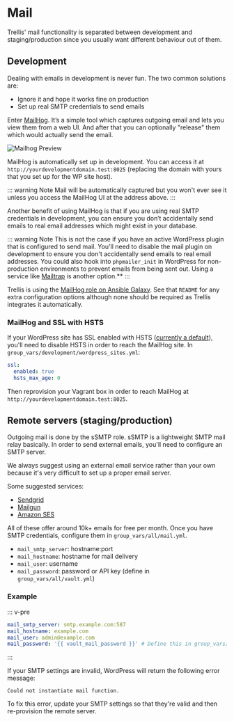 # Mail

Trellis' mail functionality is separated between development and staging/production since you usually want different behaviour out of them.

## Development

Dealing with emails in development is never fun. The two common solutions are:

- Ignore it and hope it works fine on production
- Set up real SMTP credentials to send emails

Enter [MailHog](https://github.com/mailhog/MailHog). It’s a simple tool which captures outgoing email and lets you view them from a web UI. And after that you can optionally "release" them which would actually send the email.

![Mailhog Preview](https://cdn.roots.io/app/uploads/trellis-mailhog-preview.png)

MailHog is automatically set up in development. You can access it at `http://yourdevelopmentdomain.test:8025` (replacing the domain with yours that you set up for the WP site host).

::: warning Note
Mail will be automatically captured but you won't ever see it unless you access the MailHog UI at the address above.
:::

Another benefit of using MailHog is that if you are using real SMTP credentials in development, you can ensure you don’t accidentally send emails to real email addresses which might exist in your database.

::: warning Note
This is not the case if you have an active WordPress plugin that is configured to send mail. You'll need to disable the mail plugin on development to ensure you don't accidentally send emails to real email addresses. You could also hook into `phpmailer_init` in WordPress for non-production environments to prevent emails from being sent out. Using a service like [Mailtrap](https://mailtrap.io/) is another option.\*\*
:::

Trellis is using the [MailHog role on Ansible Galaxy](https://galaxy.ansible.com/geerlingguy/mailhog/). See that `README` for any extra configuration options although none should be required as Trellis integrates it automatically.

### MailHog and SSL with HSTS

If your WordPress site has SSL enabled with HSTS ([currently a default](https://github.com/roots/trellis/issues/741)), you'll need to disable HSTS in order to reach the MailHog site. In `group_vars/development/wordpress_sites.yml`:

```yml
ssl:
  enabled: true
  hsts_max_age: 0
```

Then reprovision your Vagrant box in order to reach MailHog at `http://yourdevelopmentdomain.test:8025`.

## Remote servers (staging/production)

Outgoing mail is done by the sSMTP role. sSMTP is a lightweight SMTP mail relay basically. In order to send external emails, you'll need to configure an SMTP server.

We always suggest using an external email service rather than your own because it's very difficult to set up a proper email server.

Some suggested services:

- [Sendgrid](https://sendgrid.com/)
- [Mailgun](http://www.mailgun.com/)
- [Amazon SES](http://aws.amazon.com/ses/)

All of these offer around 10k+ emails for free per month. Once you have SMTP credentials, configure them in `group_vars/all/mail.yml`.

- `mail_smtp_server`: hostname:port
- `mail_hostname`: hostname for mail delivery
- `mail_user`: username
- `mail_password`: password or API key (define in `group_vars/all/vault.yml`)

### Example

::: v-pre

```yml
mail_smtp_server: smtp.example.com:587
mail_hostname: example.com
mail_user: admin@example.com
mail_password: '{{ vault_mail_password }}' # Define this in group_vars/all/vault.yml
```

:::

If your SMTP settings are invalid, WordPress will return the following error message:

```
Could not instantiate mail function.
```

To fix this error, update your SMTP settings so that they're valid and then re-provision the remote server.
